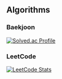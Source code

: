 ## Algorithms
### Baekjoon
[![Solved.ac Profile](http://mazassumnida.wtf/api/v2/generate_badge?boj=95bogyeom)]([https://solved.ac/95bogyeom](https://solved.ac/profile/95bogyeom)/)

### LeetCode
[![LeetCode Stats](https://leetcard.jacoblin.cool/bokyum?theme=nord&font=Noto%20Sans%20KR&ext=activity)](https://leetcode.com/bokyum)

<!--
**bokyum/bokyum** is a ✨ _special_ ✨ repository because its `README.md` (this file) appears on your GitHub profile.

Here are some ideas to get you started:

- 🔭 I’m currently working on ...
- 🌱 I’m currently learning ...
- 👯 I’m looking to collaborate on ...
- 🤔 I’m looking for help with ...
- 💬 Ask me about ...
- 📫 How to reach me: ...
- 😄 Pronouns: ...
- ⚡ Fun fact: ...
-->
